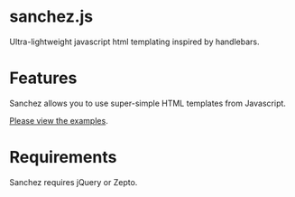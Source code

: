 # sanchez.js

Ultra-lightweight javascript html templating inspired by handlebars.

# Features

Sanchez allows you to use super-simple HTML templates from Javascript.

[Please view the examples][1].

# Requirements

Sanchez requires jQuery or Zepto.

[1]: https://github.com/alxndrsn/sanchez.js/tree/master/examples
